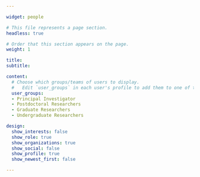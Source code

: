 ```yaml
---

widget: people

# This file represents a page section.
headless: true

# Order that this section appears on the page.
weight: 1

title: 
subtitle:

content:
  # Choose which groups/teams of users to display.
  #   Edit `user_groups` in each user's profile to add them to one of these groups.
  user_groups:
  - Principal Investigator
  - Postdoctoral Researchers
  - Graduate Researchers
  - Undergraduate Researchers

design:
  show_interests: false
  show_role: true
  show_organizations: true
  show_social: false
  show_profile: true
  show_newest_first: false

---
```

